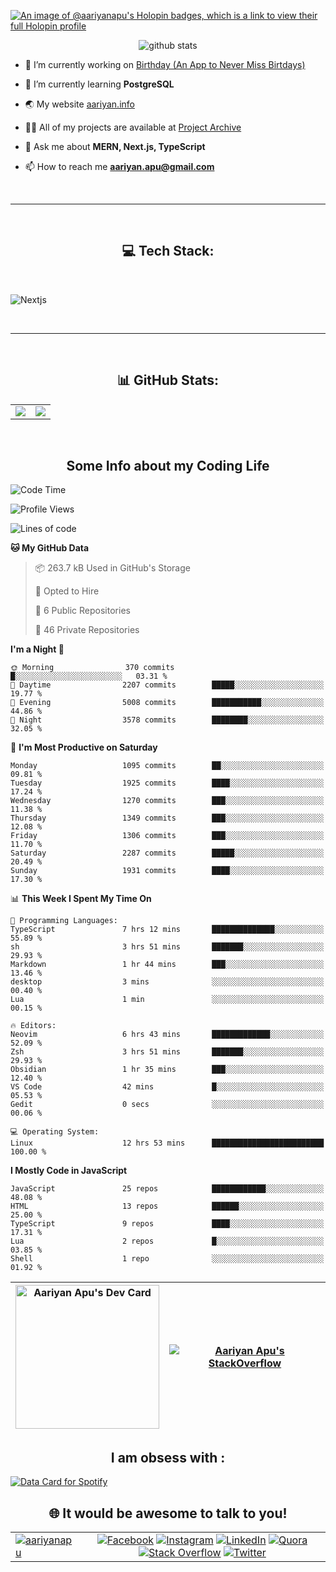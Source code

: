 [![An image of @aariyanapu's Holopin badges, which is a link to view their full Holopin profile](https://holopin.me/aariyanapu)](https://holopin.io/@aariyanapu)

<p align="center"> <img src="https://github-widgetbox.vercel.app/api/profile?username=aariyanapu&data=followers,repositories,stars,commits&theme=nautilus"  alt="github stats" /> </p>

- 🔭 I’m currently working on [Birthday (An App to Never Miss Birtdays)](https://allbirthday.vercel.app/)

- 🌱 I’m currently learning **PostgreSQL**

- 🌏 My website [aariyan.info](https://aariyan.info/)

- 👨‍💻 All of my projects are available at [Project Archive](https://www.aariyan.info/archive)

- 💬 Ask me about **MERN, Next.js, TypeScript**

- 📫 How to reach me **aariyan.apu@gmail.com**

</br>

---

</br>
<h2 align="center"> 💻 Tech Stack: </h2>
</br>

<p align='center'>

<img src="https://skillicons.dev/icons?i=nextjs,vite,react,redux,tailwind,materialui,sass,bootstrap,ts,js,express,nodejs,mongodb,postgres,prisma,redis,html,css,jquery,md,linux,git,docker,github,babel,bash,neovim,vim,ps,postman"
 alt="Nextjs" />

</p>

</br>

---

</br>
<h2 align="center"> 📊 GitHub Stats: </h2>

|                                                                                                                                                            |                                                                                                                   |
| ---------------------------------------------------------------------------------------------------------------------------------------------------------- | :---------------------------------------------------------------------------------------------------------------: |
| ![](https://github-readme-stats.vercel.app/api?username=aariyanapu&theme=material-palenight&hide_border=false&include_all_commits=true&count_private=true) | ![](https://github-readme-streak-stats.herokuapp.com/?user=aariyanapu&theme=material-palenight&hide_border=false) |

<br/>
<h2 align="center"> Some Info about my Coding Life </h2>

<!--START_SECTION:waka-->
![Code Time](http://img.shields.io/badge/Code%20Time-2%2C009%20hrs%2014%20mins-blue)

![Profile Views](http://img.shields.io/badge/Profile%20Views-0-blue)

![Lines of code](https://img.shields.io/badge/From%20Hello%20World%20I%27ve%20Written-2.7%20million%20lines%20of%20code-blue)

**🐱 My GitHub Data** 

> 📦 263.7 kB Used in GitHub's Storage 
 > 
> 💼 Opted to Hire
 > 
> 📜 6 Public Repositories 
 > 
> 🔑 46 Private Repositories 
 > 
**I'm a Night 🦉** 

```text
🌞 Morning                370 commits         █░░░░░░░░░░░░░░░░░░░░░░░░   03.31 % 
🌆 Daytime                2207 commits        █████░░░░░░░░░░░░░░░░░░░░   19.77 % 
🌃 Evening                5008 commits        ███████████░░░░░░░░░░░░░░   44.86 % 
🌙 Night                  3578 commits        ████████░░░░░░░░░░░░░░░░░   32.05 % 
```
📅 **I'm Most Productive on Saturday** 

```text
Monday                   1095 commits        ██░░░░░░░░░░░░░░░░░░░░░░░   09.81 % 
Tuesday                  1925 commits        ████░░░░░░░░░░░░░░░░░░░░░   17.24 % 
Wednesday                1270 commits        ███░░░░░░░░░░░░░░░░░░░░░░   11.38 % 
Thursday                 1349 commits        ███░░░░░░░░░░░░░░░░░░░░░░   12.08 % 
Friday                   1306 commits        ███░░░░░░░░░░░░░░░░░░░░░░   11.70 % 
Saturday                 2287 commits        █████░░░░░░░░░░░░░░░░░░░░   20.49 % 
Sunday                   1931 commits        ████░░░░░░░░░░░░░░░░░░░░░   17.30 % 
```


📊 **This Week I Spent My Time On** 

```text
💬 Programming Languages: 
TypeScript               7 hrs 12 mins       ██████████████░░░░░░░░░░░   55.89 % 
sh                       3 hrs 51 mins       ███████░░░░░░░░░░░░░░░░░░   29.93 % 
Markdown                 1 hr 44 mins        ███░░░░░░░░░░░░░░░░░░░░░░   13.46 % 
desktop                  3 mins              ░░░░░░░░░░░░░░░░░░░░░░░░░   00.40 % 
Lua                      1 min               ░░░░░░░░░░░░░░░░░░░░░░░░░   00.15 % 

🔥 Editors: 
Neovim                   6 hrs 43 mins       █████████████░░░░░░░░░░░░   52.09 % 
Zsh                      3 hrs 51 mins       ███████░░░░░░░░░░░░░░░░░░   29.93 % 
Obsidian                 1 hr 35 mins        ███░░░░░░░░░░░░░░░░░░░░░░   12.40 % 
VS Code                  42 mins             █░░░░░░░░░░░░░░░░░░░░░░░░   05.53 % 
Gedit                    0 secs              ░░░░░░░░░░░░░░░░░░░░░░░░░   00.06 % 

💻 Operating System: 
Linux                    12 hrs 53 mins      █████████████████████████   100.00 % 
```

**I Mostly Code in JavaScript** 

```text
JavaScript               25 repos            ████████████░░░░░░░░░░░░░   48.08 % 
HTML                     13 repos            ██████░░░░░░░░░░░░░░░░░░░   25.00 % 
TypeScript               9 repos             ████░░░░░░░░░░░░░░░░░░░░░   17.31 % 
Lua                      2 repos             █░░░░░░░░░░░░░░░░░░░░░░░░   03.85 % 
Shell                    1 repo              ░░░░░░░░░░░░░░░░░░░░░░░░░   01.92 % 
```




<!--END_SECTION:waka-->

<!-- Activity Graph  -->

<div align="center">

| <a href="https://app.daily.dev/aariyanapu"><img src="https://api.daily.dev/devcards/9765e7151f4a4163a3aa26a1c1b5c469.png?r=1nz" width="230" alt="Aariyan Apu's Dev Card"/></a> | [![Aariyan Apu's StackOverflow](https://github-readme-stackoverflow.vercel.app/?userID=12180960&theme=dark)](https://stackoverflow.com/users/12180960/aariyan-apu) |
| ------------------------------------------------------------------------------------------------------------------------------------------------------------------------------ | ------------------------------------------------------------------------------------------------------------------------------------------------------------------ |

</div>

<div align="center">
<h2> I am obsess with : </div>

<a href="https://data-card-for-spotify.herokuapp.com/card?user_id=31tn6riohy27abhahkklkxmaigbu">
  <img src="https://data-card-for-spotify.herokuapp.com/api/card?user_id=31tn6riohy27abhahkklkxmaigbu" alt="Data Card for Spotify">
</a>

</div>

</br>
<h2 align="center"> 🌐 It would be awesome to talk to you!  </h2>

|                                                                                                                                                                              |                                                                                                                                                                                                                                                                                                                                                                                                                                                                                                                                                                                                                                                                                                                                                                                                                                   |
| ---------------------------------------------------------------------------------------------------------------------------------------------------------------------------- | :-------------------------------------------------------------------------------------------------------------------------------------------------------------------------------------------------------------------------------------------------------------------------------------------------------------------------------------------------------------------------------------------------------------------------------------------------------------------------------------------------------------------------------------------------------------------------------------------------------------------------------------------------------------------------------------------------------------------------------------------------------------------------------------------------------------------------------: |
| <a href="https://twitter.com/aariyanapu" target="blank"><img src="https://img.shields.io/twitter/follow/aariyanapu?logo=twitter&style=for-the-badge" alt="aariyanapu" /></a> | [![Facebook](https://img.shields.io/badge/Facebook-%231877F2.svg?logo=Facebook&logoColor=white)](https://facebook.com/aariyan.apu) [![Instagram](https://img.shields.io/badge/Instagram-%23E4405F.svg?logo=Instagram&logoColor=white)](https://instagram.com/aariyan.apu) [![LinkedIn](https://img.shields.io/badge/LinkedIn-%230077B5.svg?logo=linkedin&logoColor=white)](https://linkedin.com/in/aariyanapu) [![Quora](https://img.shields.io/badge/Quora-%23B92B27.svg?logo=Quora&logoColor=white)](https://quora.com/profile/Aariyan-Apu) [![Stack Overflow](https://img.shields.io/badge/-Stackoverflow-FE7A16?logo=stack-overflow&logoColor=white)](https://stackoverflow.com/users/12180960) [![Twitter](https://img.shields.io/badge/Twitter-%231DA1F2.svg?logo=Twitter&logoColor=white)](https://twitter.com/aariyanapu) |
